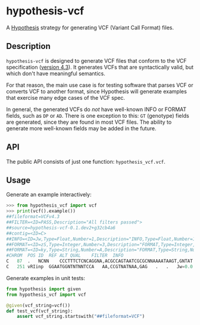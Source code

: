 # hypothesis-vcf

A [Hypothesis](https://hypothesis.readthedocs.io/en/latest/index.html) strategy for generating VCF (Variant Call Format) files.

## Description

`hypothesis-vcf` is designed to generate VCF files that conform to the VCF specification
([version 4.3](https://samtools.github.io/hts-specs/VCFv4.3.pdf)).
It generates VCFs that are syntactically valid, but which don't have meaningful semantics.

For that reason, the main use case is for testing software that parses VCF or converts VCF
to another format, since Hypothesis will generate examples that exercise many edge cases of
the VCF spec.

In general, the generated VCFs do *not* have well-known INFO or FORMAT fields, such as `DP`
or `AD`. There is one exception to this: `GT` (genotype) fields are generated, since they
are found in most VCF files. The ability to generate more well-known fields may be added
in the future.

## API

The public API consists of just one function: `hypothesis_vcf.vcf`.

## Usage

Generate an example interactively:

```python
>>> from hypothesis_vcf import vcf
>>> print(vcf().example())
##fileformat=VCFv4.3
##FILTER=<ID=PASS,Description="All filters passed">
##source=hypothesis-vcf-0.1.dev2+g32cb4a6
##contig=<ID=C>
##INFO=<ID=Jw,Type=Float,Number=1,Description="INFO,Type=Float,Number=1">
##FORMAT=<ID=zS,Type=Integer,Number=3,Description="FORMAT,Type=Integer,Number=3">
##FORMAT=<ID=ky,Type=String,Number=A,Description="FORMAT,Type=String,Number=A">
#CHROM	POS	ID	REF	ALT	QUAL	FILTER	INFO
C	87	.	NCNN	CCCTTTCTCNCAGGNA,ACGCCAGTAATCGCGCNNAAAATAAGT,GNTAT	.	.	.
C	251	vRIinp	GGAATGGNTNTNNTCCA	AA,CCGTNATNAA,GAG	.	.	Jw=0.0
```

Generate examples in unit tests:

```python
from hypothesis import given
from hypothesis_vcf import vcf

@given(vcf_string=vcf())
def test_vcf(vcf_string):
    assert vcf_string.startswith("##fileformat=VCF")
```